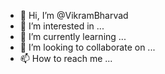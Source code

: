 - 👋 Hi, I’m @VikramBharvad
- 👀 I’m interested in ...
- 🌱 I’m currently learning ...
- 💞️ I’m looking to collaborate on ...
- 📫 How to reach me ...

<!---
VikramBharvad/VikramBharvad is a ✨ special ✨ repository because its `README.md` (this file) appears on your GitHub profile.
You can click the Preview link to take a look at your changes.
--->
